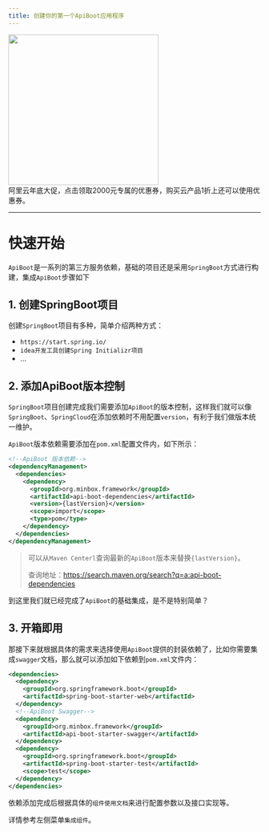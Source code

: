 ```yaml
---
title: 创建你的第一个ApiBoot应用程序
---
```


<a href="https://www.aliyun.com/minisite/goods?userCode=rqxni4zt&share_source=copy_link" target="_blank"><img src="https://blog.yuqiyu.com/images/1212/aliyun_1212.jpg" width="300px"/></a>
<br/>
阿里云年底大促，点击领取2000元专属的优惠券，购买云产品1折上还可以使用优惠券。

<hr/>

# 快速开始

`ApiBoot`是一系列的第三方服务依赖，基础的项目还是采用`SpringBoot`方式进行构建，集成`ApiBoot`步骤如下

## 1. 创建SpringBoot项目

创建`SpringBoot`项目有多种，简单介绍两种方式：

- `https://start.spring.io/`
- `idea开发工具创建Spring Initializr项目`
- ...

## 2. 添加ApiBoot版本控制

`SpringBoot`项目创建完成我们需要添加`ApiBoot`的版本控制，这样我们就可以像`SpringBoot`、`SpringCloud`在添加依赖时不用配置`version`，有利于我们做版本统一维护。

`ApiBoot`版本依赖需要添加在`pom.xml`配置文件内，如下所示：

```xml
<!--ApiBoot 版本依赖-->
<dependencyManagement>
  <dependencies>
    <dependency>
      <groupId>org.minbox.framework</groupId>
      <artifactId>api-boot-dependencies</artifactId>
      <version>{lastVersion}</version>
      <scope>import</scope>
      <type>pom</type>
    </dependency>
  </dependencies>
</dependencyManagement>
```

> 可以从`Maven Centerl`查询最新的`ApiBoot`版本来替换`{lastVersion}`。
>
> 查询地址：https://search.maven.org/search?q=a:api-boot-dependencies

到这里我们就已经完成了`ApiBoot`的基础集成，是不是特别简单？

## 3. 开箱即用

那接下来就根据具体的需求来选择使用`ApiBoot`提供的封装依赖了，比如你需要集成`swagger`文档，那么就可以添加如下依赖到`pom.xml`文件内：

```xml
<dependencies>
  <dependency>
    <groupId>org.springframework.boot</groupId>
    <artifactId>spring-boot-starter-web</artifactId>
  </dependency>
  <!--ApiBoot Swagger-->
  <dependency>
    <groupId>org.minbox.framework</groupId>
    <artifactId>api-boot-starter-swagger</artifactId>
  </dependency>
  <dependency>
    <groupId>org.springframework.boot</groupId>
    <artifactId>spring-boot-starter-test</artifactId>
    <scope>test</scope>
  </dependency>
</dependencies>
```

依赖添加完成后根据具体的`组件使用文档`来进行配置参数以及接口实现等。

详情参考左侧菜单`集成组件`。